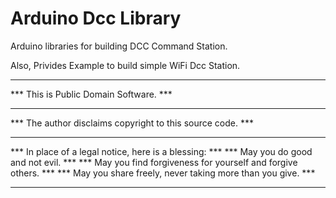 Arduino Dcc Library
=================

Arduino libraries for building DCC Command Station.

Also, Privides Example to build simple WiFi Dcc Station.

*********************************************************************
***             This is Public Domain Software.                   ***
***                                                               ***
*** The author disclaims copyright to this source code.           ***
***                                                               ***  
*** In place of a legal notice, here is a blessing:               ***
***   May you do good and not evil.                               ***
***   May you find forgiveness for yourself and forgive others.   ***
***   May you share freely, never taking more than you give.      ***
*********************************************************************
